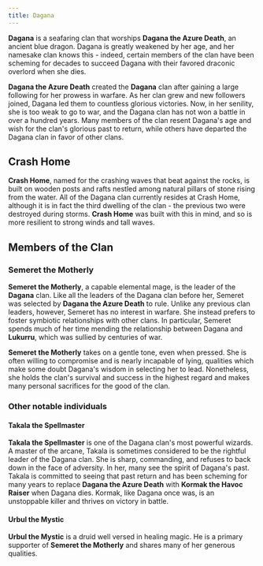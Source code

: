```yaml
---
title: Dagana
---
```


**Dagana** is a seafaring clan that worships **Dagana the Azure Death**, an ancient blue dragon. Dagana is greatly weakened by her age, and her namesake clan knows this - indeed, certain members of the clan have been scheming for decades to succeed Dagana with their favored draconic overlord when she dies.

**Dagana the Azure Death** created the **Dagana** clan after gaining a large following for her prowess in warfare. As her clan grew and new followers joined, Dagana led them to countless glorious victories. Now, in her senility, she is too weak to go to war, and the Dagana clan has not won a battle in over a hundred years. Many members of the clan resent Dagana's age and wish for the clan's glorious past to return, while others have departed the Dagana clan in favor of other clans.

## Crash Home

**Crash Home**, named for the crashing waves that beat against the rocks, is built on wooden posts and rafts nestled among natural pillars of stone rising from the water. All of the Dagana clan currently resides at Crash Home, although it is in fact the third dwelling of the clan - the previous two were destroyed during storms. **Crash Home** was built with this in mind, and so is more resilient to strong winds and tall waves.

## Members of the Clan

### Semeret the Motherly

**Semeret the Motherly**, a capable elemental mage, is the leader of the **Dagana** clan. Like all the leaders of the Dagana clan before her, Semeret was selected by **Dagana the Azure Death** to rule. Unlike any previous clan leaders, however, Semeret has no interest in warfare. She instead prefers to foster symbiotic relationships with other clans. In particular, Semeret spends much of her time mending the relationship between Dagana and **Lukurru**, which was sullied by centuries of war.

**Semeret the Motherly** takes on a gentle tone, even when pressed. She is often willing to compromise and is nearly incapable of lying, qualities which make some doubt Dagana's wisdom in selecting her to lead. Nonetheless, she holds the clan's survival and success in the highest regard and makes many personal sacrifices for the good of the clan.

### Other notable individuals

#### Takala the Spellmaster

**Takala the Spellmaster** is one of the Dagana clan's most powerful wizards. A master of the arcane, Takala is sometimes considered to be the rightful leader of the Dagana clan. She is sharp, commanding, and refuses to back down in the face of adversity. In her, many see the spirit of Dagana's past. Takala is committed to seeing that past return and has been scheming for many years to replace **Dagana the Azure Death** with **Kormak the Havoc Raiser** when Dagana dies. Kormak, like Dagana once was, is an unstoppable killer and thrives on victory in battle.

#### Urbul the Mystic

**Urbul the Mystic** is a druid well versed in healing magic. He is a primary supporter of **Semeret the Motherly** and shares many of her generous qualities.
